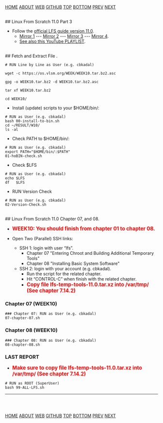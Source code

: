 ---
---

[HOME](index.md)
[ABOUT](README.md)
[WEB](https://osp4diss.vlsm.org/)
[GITHUB](https://github.com/UI-FASILKOM-OS/osp4diss/)
[TOP](#)
[BOTTOM](#endofpage)
[PREV](index.md#idx0709)
[NEXT](index.md#idx0709)

<br id="idx00">
## Linux From Scratch 11.0 Part 3

* Follow the [official LFS guide version 11.0](https://www.linuxfromscratch.org/lfs/view/11.0/).
  * [Mirror 1](https://lfs.mirror.fileplanet.com/lfs/view/11.0/) ---
    [Mirror 2](https://lfs.mirrors.hoobly.com/lfs/view/11.0/) ---
    [Mirror 3](http://lfs.mirror.jaleco.com/lfs/view/11.0/) ---
    [Mirror 4](http://lfs.mirror.jaleco.com/lfs/view/11.0/).
  * [See also this YouTube PLAYLIST](https://www.youtube.com/playlist?list=PLyc5xVO2uDsDK5_zewRXYOZA0cyjwcboE).

<br id="idx01">
## Fetch and Extract File <https://os.vlsm.org/WEEK/WEEK10.tar.bz2.asc>.

```
# RUN Line by Line as User (e.g. cbkadal)

wget -c https://os.vlsm.org/WEEK/WEEK10.tar.bz2.asc

gpg -o WEEK10.tar.bz2 -d WEEK10.tar.bz2.asc

tar xf WEEK10.tar.bz2

cd WEEK10/

```

* Install (update) scripts to your $HOME/bin/:

```
# RUN as User (e.g. cbkadal)
bash 00-install-to-bin.sh
cd ~/RESULT/W10/
ls -al

```
* Check PATH to $HOME/bin/:

```
# RUN as User (e.g. cbkadal)
export PATH="$HOME/bin/:$PATH"
01-hoBIN-check.sh

```
* Check $LFS

```
# RUN as User (e.g. cbkadal)
echo $LFS
df   $LFS

```

* RUN Version Check

```
# RUN as User (e.g. cbkadal)
02-Version-Check.sh

```

<br id="idx02">
## Linux From Scratch 11.0 Chapter 07, and 08.

* <span style="color:red; font-weight:bold; font-size:larger;">
  WEEK10:
  You should finish from chapter 01 to chapter 08.
  </span>

* Open Two (Parallel) SSH links:
  * SSH 1: login with user “lfs”.
    * Chapter 07 "Entering Chroot and Building Additional Temporary Tools"
    * Chapter 08 "Installing Basic System Software"
  * SSH 2: login with your account (e.g. cbkadal).
    * Run the script for the related chapter.
    * Hit “CONTROL-C” when finish with the related chapter.
    * <span style="color:red; font-weight:bold; font-size:larger;">
      Copy file lfs-temp-tools-11.0.tar.xz into /var/tmp/ (See chapter 7.14.2)
      </span>

### Chapter 07 (WEEK10)

```
### Chapter 07: RUN as User (e.g. cbkadal)
07-chapter-07.sh

```

### Chapter 08 (WEEK10)

```
### Chapter 08: RUN as User (e.g. cbkadal)
08-chapter-08.sh

```

### LAST REPORT

* <span style="color:red; font-weight:bold; font-size:larger;">
  Make sure to copy file lfs-temp-tools-11.0.tar.xz into /var/tmp/ (See chapter 7.14.2)
  </span>

```
# RUN as ROOT (SuperUser)
bash 99-ALL-LFS.sh

```

<hr>
<br id="endofpage"><br>

[HOME](index.md)
[ABOUT](README.md)
[WEB](https://osp4diss.vlsm.org/)
[GITHUB](https://github.com/UI-FASILKOM-OS/osp4diss/)
[TOP](#)
[BOTTOM](#endofpage)
[PREV](index.md#idx0709)
[NEXT](index.md#idx0709)
<br>

